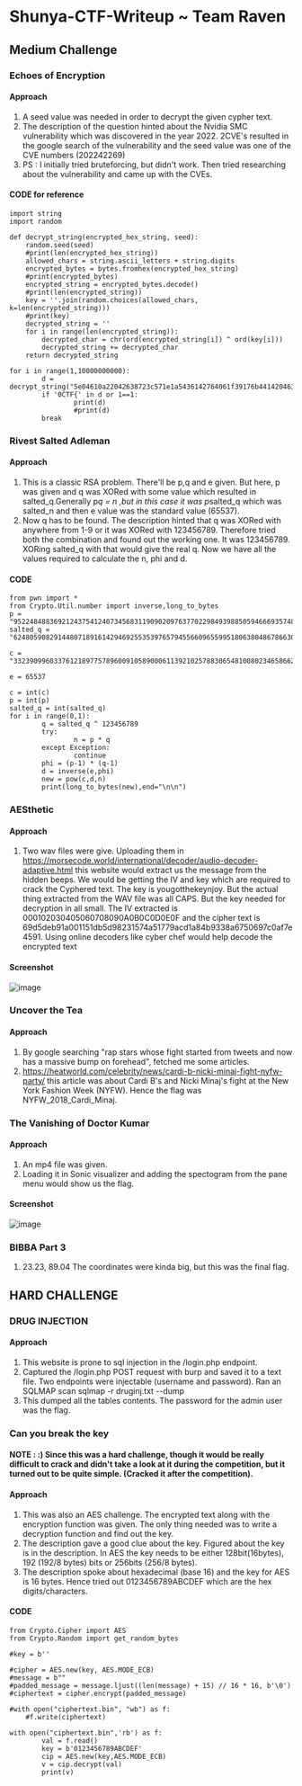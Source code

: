 # Shunya-CTF-Writeup ~ Team Raven
## Medium Challenge

### Echoes of Encryption
#### Approach
1) A seed value was needed in order to decrypt the given cypher text. <br>
2) The description of the question hinted about the Nvidia SMC vulnerability which was discovered in the year 2022. 2CVE's resulted in the google search of the vulnerability and the seed value was one of the CVE numbers (202242269) <br>
3) PS : I initially tried bruteforcing, but didn't work. Then tried researching about the vulnerability and came up with the CVEs.
#### CODE for reference
```
import string
import random

def decrypt_string(encrypted_hex_string, seed):
    random.seed(seed)
    #print(len(encrypted_hex_string))
    allowed_chars = string.ascii_letters + string.digits
    encrypted_bytes = bytes.fromhex(encrypted_hex_string)
    #print(encrypted_bytes)
    encrypted_string = encrypted_bytes.decode()
    #print(len(encrypted_string))
    key = ''.join(random.choices(allowed_chars, k=len(encrypted_string)))
    #print(key)
    decrypted_string = ''
    for i in range(len(encrypted_string)):
        decrypted_char = chr(ord(encrypted_string[i]) ^ ord(key[i]))
        decrypted_string += decrypted_char
    return decrypted_string

for i in range(1,10000000000):
        d = decrypt_string("5e04610a22042638723c571e1a5436142764061f39176b4414204636251072220a35583a60234d2d28082b",202242269)
        if '0CTF{' in d or 1==1:
                print(d)
                #print(d)
        break
```

### Rivest Salted Adleman
#### Approach
1) This is a classic RSA problem. There'll be p,q and e given. But here, p was given and q was XORed with some value which resulted in salted_q.Generally p*q = n ,but in this case it was p*salted_q which was salted_n and then e value was the standard value (65537). <br>
2) Now q has to be found. The description hinted that q was XORed with anywhere from 1-9 or it was XORed with 123456789. Therefore tried both the combination and found out the working one. It was 123456789. XORing salted_q with that would give the real q. Now we have all the values required to calculate the n, phi and d. 
#### CODE
```
from pwn import *
from Crypto.Util.number import inverse,long_to_bytes
p = "95224848836921243754124073456831190902097637702298493988505946669357481749059"
salted_q = "62480590829144807189161429469255353976579455660965599518063804867866301233320"

c = "332390996033761218977578960091058900061139210257883065481008023465866203213646838419152404854307189904898248026722555965488045307811040694129009535565921"

e = 65537

c = int(c)
p = int(p)
salted_q = int(salted_q)
for i in range(0,1):
        q = salted_q ^ 123456789
        try:
                n = p * q
        except Exception:
                continue
        phi = (p-1) * (q-1)
        d = inverse(e,phi)
        new = pow(c,d,n)
        print(long_to_bytes(new),end="\n\n")
```

### AESthetic
#### Approach
1) Two wav files were give. Uploading them in https://morsecode.world/international/decoder/audio-decoder-adaptive.html this website would extract us the message from the hidden beeps. We would be getting the IV and key which are required to crack the Cyphered text. The key is yougotthekeynjoy. But the actual thing extracted from the WAV file was all CAPS. But the key needed for decryption in all small. The IV extracted is 000102030405060708090A0B0C0D0E0F and the cipher text is 69d5deb91a001151db5d98231574a51779acd1a84b9338a6750697c0af7e4591. Using online decoders like cyber chef would help decode the encrypted text

#### Screenshot
![image](https://github.com/Joshua-David1/Shunya-CTF-Writeup/assets/69303816/5293122a-b0b3-4394-9e64-a3e3a90b3af5)

### Uncover the Tea
#### Approach
1) By google searching "rap stars whose fight started from tweets and now has a massive bump on forehead", fetched me some articles. <br>
2) https://heatworld.com/celebrity/news/cardi-b-nicki-minaj-fight-nyfw-party/ this article was about Cardi B's and Nicki Minaj's fight at the New York Fashion Week (NYFW). Hence the flag was NYFW_2018_Cardi_Minaj.

### The Vanishing of Doctor Kumar
#### Approach
1) An mp4 file was given. <br>
2) Loading it in Sonic visualizer and adding the spectogram from the pane menu would show us the flag.

#### Screenshot
![image](https://github.com/Joshua-David1/Shunya-CTF-Writeup/assets/69303816/e55385f7-fd5b-44ae-8533-8842123d51bf)

### BIBBA Part 3

1) 23.23, 89.04 The coordinates were kinda big, but this was the final flag.

## HARD CHALLENGE

### DRUG INJECTION
#### Approach
1) This website is prone to sql injection in the /login.php endpoint. <br>
2) Captured the /login.php POST request with burp and saved it to a text file. Two endpoints were injectable (username and password). Ran an SQLMAP scan sqlmap -r druginj.txt --dump <br>
3) This dumped all the tables contents. The password for the admin user was the flag.

### Can you break the key
#### NOTE : :) Since this was a hard challenge, though it would be really difficult to crack and didn't take a look at it during the competition, but it turned out to be quite simple. (Cracked it after the competition).

#### Approach
1) This was also an AES challenge. The encrypted text along with the encryption function was given. The only thing needed was to write a decryption function and find out the key. <br>
2) The description gave a good clue about the key. Figured about the key is in the description. In AES the key needs to be either 128bit(16bytes), 192 (192/8 bytes) bits or 256bits (256/8 bytes). <br>
3) The description spoke about hexadecimal (base 16) and the key for AES is 16 bytes. Hence tried out 0123456789ABCDEF which are the hex digits/characters.

#### CODE
```
from Crypto.Cipher import AES
from Crypto.Random import get_random_bytes

#key = b''

#cipher = AES.new(key, AES.MODE_ECB)
#message = b""
#padded_message = message.ljust((len(message) + 15) // 16 * 16, b'\0')
#ciphertext = cipher.encrypt(padded_message)

#with open("ciphertext.bin", "wb") as f:
    #f.write(ciphertext)

with open("ciphertext.bin",'rb') as f:
        val = f.read()
        key = b'0123456789ABCDEF'
        cip = AES.new(key,AES.MODE_ECB)
        v = cip.decrypt(val)
        print(v)
```
